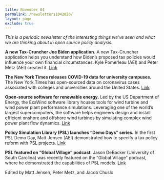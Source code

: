 ```yaml
---
title: November 04
permalink: /newsletter11042020/
layout: page
exclude: true
---
```

*This is a periodic newsletter of the interesting things we’ve seen and what we are thinking about in open source policy analysis.*

**A new Tax-Cruncher Joe Biden application.** A new Tax-Cruncher
application helps you understand how Biden’s proposed tax policies would
influence your own financial circumstances. Kyle Pomerleau (AEI) and
Peter Metz (AEI) created it.
[<u>Link</u>](https://compute.studio/AEIEconomics/Tax-Cruncher-Biden/)

**The New York Times releases COVID-19 data for university campuses.**
The New York Times has open-sourced data on coronavirus cases associated
with colleges and universities around the United States.
[<u>Link</u>](https://github.com/nytimes/covid-19-data/tree/master/colleges)

**Open-source software for renewable energy.** Led by the US Department
of Energy, the ExaWind software library houses tools for wind turbine
and wind power plant performance simulations. Leveraging one of the
world’s largest supercomputers, the software helps engineers design and
install efficient onshore and offshore wind turbines by simulating
complex wind power plant flow dynamics.
[<u>Link</u>](https://github.com/Exawind)

**Policy Simulation Library (PSL) launches “Demo Days” series.** In the
first PSL Demo Day, Matt Jensen (AEI) demonstrated how to specify a tax
policy reform with PSL projects.
[<u>Link</u>](https://youtu.be/AFJq4ZrwEqA)

**PSL featured on “Global Village” podcast**. Jason DeBacker (University
of South Carolina) was recently featured on the “Global Village”
podcast, where he demonstrated the capabilities of PSL models.
[<u>Link</u>](https://www.youtube.com/watch?v=uE6kPY-Iab0&feature=youtu.be)

Edited by Matt Jensen, Peter Metz, and Jacob Chuslo


<br>

<script style="margin-left:-35px" src="//hello.aei.org/js/forms2/js/forms2.min.js"></script>
<form style="margin-left:-35px" id="mktoForm_1256"></form>
<script style="margin-left:-35px" >MktoForms2.loadForm("//app-sj19.marketo.com", "475-PBQ-971", 1256);</script>